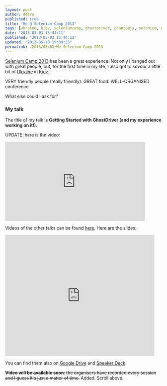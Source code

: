 ```yaml
---
layout: post
author: detro
published: true
title: "Me @ Selenium Camp 2013"
tags: [ukraine, kiev, seleniumcamp, ghostdriver, phantomjs, selenium, experience, slides, link, presentation, talk]
date: "2013-03-03 15:44:11"
published: "2013-03-03 15:44:11"
updated: "2013-05-10 19:09:25"
permalink: /2013/03/03/Me-Selenium-Camp-2013
---
```


[Selenium Camp 2013](http://seleniumcamp.com/) has been a great experience. Not only I hanged out with great people, but, for the first time in my life, I also got to _savour_ a little bit of [Ukraine](http://en.wikipedia.org/wiki/Ukraine) in [Kiev](http://en.wikipedia.org/wiki/Kiev).

VERY friendly people (really friendly). GREAT food. WELL-ORGANISED conference.

What else could I ask for?

### My talk

The title of my talk is **Getting Started with GhostDriver (and my experience working on it!)**.

UPDATE: here is the video:
<div class="img">
<iframe width="450" height="254" frameborder="0" src="http://video.yandex.ru/iframe/xpinjection/3cjz2f3n8c.7028/"></iframe>
</div>

Videos of the other talks can be found [here](http://video.yandex.ru/users/xpinjection/collection/11/).
Here are the slides:
<div class="img">
<iframe src="https://docs.google.com/presentation/d/11-AQ9PvdjffoAT5Gqbczmgth9afGo_8zsYlCUpu5rDI/embed?start=false&loop=false&delayms=5000" frameborder="0" width="480" height="389" allowfullscreen="true" mozallowfullscreen="true" webkitallowfullscreen="true"></iframe>
</div>

You can find them also on [Google Drive](http://bit.ly/VgKsYm) and [Speaker Deck](https://speakerdeck.com/detronizator/getting-started-with-ghostdriver).

<del>**Video will be available soon**: the organisers have recorded every session and I guess it's just a matter of time.</del> Added. Scroll above.
